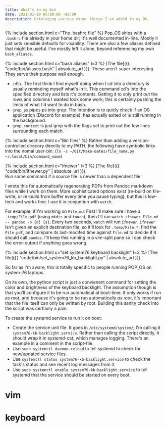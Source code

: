 ```yaml
---
title: What's in my bin
date: 2021-01-10 00:00:00 -05:00
description: Cataloging various minor things I've added to my OS.
---
```



{% include section.html c="The .bashrc file" %}
Pop_OS ships with a `.bashrc` file already in your home dir; it's well documented in-line. Mostly it just sets sensible defaults for visability. There are also a few aliases defined that might be useful. I've mostly left it alone, beyond referencing my own `bash_aliases`.

{% include section.html c="bash aliases" l=3 %}
[The file]({{ "code/bin/aliases.bash" | absolute_url }}).
These aren't super interesting. They serve their purpose well enough.

- `cdls`. The first think I find myself doing when I cd into a directory is usually reminding myself what's in it. This command cd's into the specified directory and lists it's contents. Getting it to only print out the rows and columns I wanted took some work; this is certainly pushing the limits of what I'd want to do in bash.
- `grep_ps` pipes ps into grep. The intention is to quicly check if an OS application (Discord for example), has actually exited or is still running in the background. 
- `grep_context` is just grep with the flags set to print out the few lines surrounding each match. 

{% include section.html c="Bin files" %}
Rather than adding a version-controlled direcory directly to my PATH, the following have symbolic links into the nomal user-bin.
(`ln -s ~/Git/Mako-Bates/file_name.py ~/.local/bin/command_name`)

{% include section.html c="ifnewer" l=3 %}
[The file]({{ "code/bin/ifnewer.py" | absolute_url }}).  
Run some command if a source file is newer than a dependent file.

I wrote this for automatically regenerating PDFs from Pandoc markdown files while I work on them. More sophisticated options exist (re-build on file-write, or re-build from buffer every time you pause typing), but this is low-tech and works fine. 
I use it in conjuntion with `watch`. 

For example, if I'm working on `File.md`: First I'll make sure I have a `.temp/File.pdf` (using `mkdir` and `touch`), then I'll run `watch ifnewer File.md -- pandoc -o {d} {s}`.
Every two seconds, `watch` will run `ifnewer`. `ifnewer` isn't given an explicit destination file, so it'll look for `.temp/File.*`, find the `File.pdf`, and compare its last-modifed time against `File.md` to decide if it should call `pandoc`.
I'll keep this running in a vim-split pane so I can check the error-output if anything goes wrong. 

{% include section.html c="set system76 keyboard backlight" l=3 %}
[The file]({{ "code/bin/set_system76_kb_backlight.py" | absolute_url }}).

So far as I'm aware, this is totally specific to people running POP_OS on system-76 laptops. 

On its own, the python script is just a convienent command for setting the color and brightness of the keyboard backlight.
The assumption though is that you'll configure it to be run automatical at boot-time. 
It only works if run as root, and because it's going to be run automatically _as root_, it's important that the file itself can only be written by root.
Building this sanity check into the script was certianly a pain. 

To create the systemd service to run it on boot:  

- Create the service unit file. It goes in `/etc/systemd/system/`; I'm calling it `system76-kb-backlight.service`.
Rather than calling the script directly, it should wrap it in systemd-cat, which manages logging.
There's an example in a comment in the script-file.
- Use `sudo systemctl daemon-reload` to tell systemd to check for new/updated service files.  
- Use `systemctl status system76-kb-backlight.service` to check the task's status and see recent log messages from it.  
- Use `sudo systemctl enable system76-kb-backlight.service` to tell systemd that the service should be started on every boot.


# vim

# keyboard
